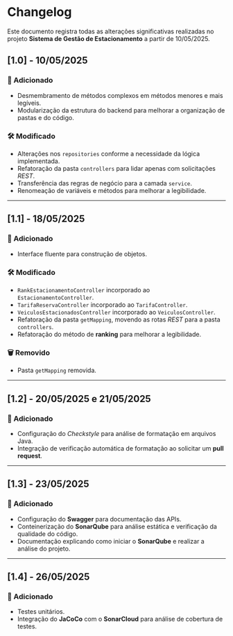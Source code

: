 # Changelog

Este documento registra todas as alterações significativas realizadas no projeto **Sistema de Gestão de Estacionamento** a partir de 10/05/2025.

## [1.0] - 10/05/2025

### 🚀 Adicionado
- Desmembramento de métodos complexos em métodos menores e mais legíveis.
- Modularização da estrutura do backend para melhorar a organização de pastas e do código.

### 🛠️ Modificado
- Alterações nos `repositories` conforme a necessidade da lógica implementada.
- Refatoração da pasta `controllers` para lidar apenas com solicitações *REST*.
- Transferência das regras de negócio para a camada `service`.
- Renomeação de variáveis e métodos para melhorar a legibilidade.

---

## [1.1] - 18/05/2025

### 🚀 Adicionado
- Interface fluente para construção de objetos.

### 🛠️ Modificado
- `RankEstacionamentoController` incorporado ao `EstacionamentoController`.
- `TarifaReservaController` incorporado ao `TarifaController`.
- `VeiculosEstacionadosController` incorporado ao `VeiculosController`.
- Refatoração da pasta `getMapping`, movendo as rotas *REST* para a pasta `controllers`.
- Refatoração do método de **ranking** para melhorar a legibilidade.

### 🗑️ Removido
- Pasta `getMapping` removida.

---

## [1.2] - 20/05/2025 e 21/05/2025

### 🚀 Adicionado
- Configuração do *Checkstyle* para análise de formatação em arquivos Java.
- Integração de verificação automática de formatação ao solicitar um **pull request**.

---

## [1.3] - 23/05/2025

### 🚀 Adicionado
- Configuração do **Swagger** para documentação das APIs.
- Conteinerização do **SonarQube** para análise estática e verificação da qualidade do código.
- Documentação explicando como iniciar o **SonarQube** e realizar a análise do projeto.

---

## [1.4] - 26/05/2025

### 🚀 Adicionado
- Testes unitários.
- Integração do **JaCoCo** com o **SonarCloud** para análise de cobertura de testes.
